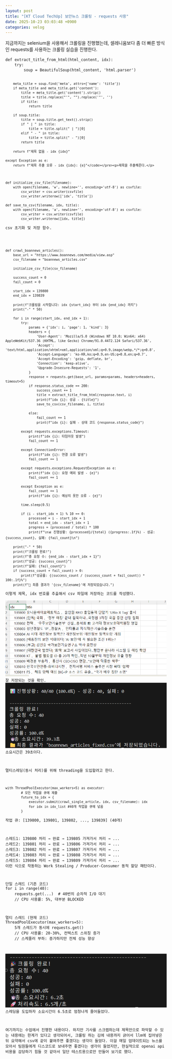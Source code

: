 ```yaml
---
layout: post
title: "[KT Cloud TechUp] 보안뉴스 크롤링 - requests 사용"
date: 2025-10-23 03:03:48 +0900
categories: velog
---
```


<p>지금까지는 selenium을 사용해서 크롤링을 진행했는데, 셀레니움보다 좀 더 빠른 방식인 requests를 사용하는 크롤링 실습을 진행한다.</p>
<pre><code>def extract_title_from_html(html_content, idx):
    try:
        soup = BeautifulSoup(html_content, 'html.parser')

        meta_title = soup.find('meta', attrs={'name': 'title'})
        if meta_title and meta_title.get('content'):
            title = meta_title.get('content').strip()
            title = title.replace("'", "").replace('"', '')
            if title: 
                return title

        if soup.title:
            title = soup.title.get_text().strip()
            if " | " in title:
                title = title.split(" | ")[0]
            elif " - " in title:
                title = title.split(" - ")[0]
            return title

        return f"제목 없음 - idx {idx}"

    except Exception as e:
        return f"제목 추출 오류 - idx {idx}: {e}"</code></pre><p>제목을 추출해준다.</p>
<pre><code>def initialize_csv_file(filename):
    with open(filename, 'w', newline='', encoding='utf-8') as csvfile:
        csv_writer = csv.writer(csvfile)
        csv_writer.writerow(['idx', 'title'])

def save_to_csv(filename, idx, title):
    with open(filename, 'a', newline='', encoding='utf-8') as csvfile:
        csv_writer = csv.writer(csvfile)
        csv_writer.writerow([idx, title])</code></pre><p>csv 초기화 및 저장 함수.</p>
<pre><code>def crawl_boannews_articles():
    base_url = "https://www.boannews.com/media/view.asp"
    csv_filename = "boannews_articles.csv"

    initialize_csv_file(csv_filename)

    success_count = 0
    fail_count = 0

    start_idx = 139800
    end_idx = 139839

    print(f"크롤링을 시작합니다: idx {start_idx} 부터 idx {end_idx} 까지")
    print("-" * 50)

    for i in range(start_idx, end_idx + 1):
        try:
            params = {'idx': i, 'page': 1, 'kind': 3}
            headers = {
                'User-Agent': 'Mozilla/5.0 (Windows NT 10.0; Win64; x64) AppleWebKit/537.36 (KHTML, like Gecko) Chrome/91.0.4472.124 Safari/537.36',
                'Accept': 'text/html,application/xhtml+xml,application/xml;q=0.9,image/webp,*/*;q=0.8',
                'Accept-Language': 'ko-KR,ko;q=0.9,en-US;q=0.8,en;q=0.7',
                'Accept-Encoding': 'gzip, deflate, br',
                'Connection': 'keep-alive',
                'Upgrade-Insecure-Requests': '1',
            }
            response = requests.get(base_url, params=params, headers=headers, timeout=5)
            if response.status_code == 200:
                success_count += 1
                title = extract_title_from_html(response.text, i)
                print(f"idx {i}: 성공 - {title}")
                save_to_csv(csv_filename, i, title)

            else:
                fail_count += 1
                print(f"idx {i}: 실패 - 상태 코드 {response.status_code}")

        except requests.exceptions.Timeout:
            print(f"idx {i}: 타임아웃 발생")
            fail_count += 1

        except ConnectionError:
            print(f"idx {i}: 연결 오류 발생")
            fail_count += 1

        except requests.exceptions.RequestException as e:
            print(f"idx {i}: 요청 예외 발생 - {e}")
            fail_count += 1

        except Exception as e:
            fail_count += 1
            print(f"idx {i}: 예상치 못한 오류 - {e}")

        time.sleep(0.5)

        if (i - start_idx + 1) % 10 == 0:
            processed = i - start_idx + 1
            total = end_idx - start_idx + 1
            progress = (processed / total) * 100
            print(f"\n📊 진행상황: {processed}/{total} ({progress:.1f}%) - 성공: {success_count}, 실패: {fail_count}\n")

    print("-" * 50)
    print(f"크롤링 완료!")
    print(f"총 요청 수: {end_idx - start_idx + 1}")
    print(f"성공: {success_count}")
    print(f"실패: {fail_count}")
    if (success_count + fail_count) &gt; 0:
        print(f"성공률: {(success_count / (success_count + fail_count)) * 100:.1f}%")
    print(f"📁 최종 결과가 '{csv_filename}'에 저장되었습니다.")</code></pre><p>이렇게 제목, idx 번호를 추출해서 csv 파일에 저장하는 코드를 작성했다.
<img alt="" src="/assets/images/hosooinmymind/images/hosooinmymind/post/e6cef61c-d412-4773-ab4c-7e781b8620ca/image.png"/>
잘 저장되는 것을 확인.
<img alt="" src="/assets/images/hosooinmymind/images/hosooinmymind/post/7f540dce-996b-42a3-9947-52267c6e42cc/image.png"/>
소요시간은 39초이다.</p>
<p>멀티스레딩(동시 처리)를 위해 threading을 도입할려고 한다.</p>
<pre><code>with ThreadPoolExecutor(max_workers=5) as executor:
        # 모든 작업을 큐에 제출
        future_to_idx = {
            executor.submit(crawl_single_article, idx, csv_filename): idx 
            for idx in idx_list #40개 작업을 큐에 넣음
        }</code></pre><p>작업 큐: [139800, 139801, 139802, ..., 139839] (40개)</p>
<p>스레드1: 139800 처리 → 완료 → 139805 가져가서 처리 → ...
스레드2: 139801 처리 → 완료 → 139806 가져가서 처리 → ...<br/>스레드3: 139802 처리 → 완료 → 139807 가져가서 처리 → ...
스레드4: 139803 처리 → 완료 → 139808 가져가서 처리 → ...
스레드5: 139804 처리 → 완료 → 139809 가져가서 처리 → ...
이런 식으로 작동하는 Work Stealing / Producer-Consumer 동적 할당 패턴이다.</p>
<p>단일 스레드 (기존 코드)
for i in range(40):
    requests.get(...)  # 40번의 순차적 I/O 대기
    // CPU 사용률: 5%, 대부분 BLOCKED</p>
<p>멀티 스레드 (현재 코드)<br/>ThreadPoolExecutor(max_workers=5):
    5개 스레드가 동시에 requests.get()
    // CPU 사용률: 20-30%, 컨텍스트 스위칭 증가
    // 스케줄러 부하: 증가하지만 전체 성능 향상</p>
<p><img alt="" src="/assets/images/hosooinmymind/images/hosooinmymind/post/6c8f8f06-a1e0-47cf-8f54-8459f17ea4ec/image.png"/>
스레딩을 도입하자 소요시간이 6.5초로 엄청나게 줄어들었다.</p>
<p>여기까지는 수업에서 진행한 내용이다. 하지만 기사를 스크랩하는데 제목만으로 파악할 수 있는 내용에는 한계가 있다고 생각되어서, 크롤링 하는 김에 내용까지 긁어서 llm에 집어넣은 뒤 요약해서 csv에 같이 붙여주면 좋겠다는 생각이 들었다. 이걸 매일 업데이트되는 뉴스를 모아서 팀원들에게 디스코드로 보내주면 좋겠다는 생각이 들었지만, 현실적으로 openai api 비용을 감당하기 힘들 것 같아서 일단 테스트용으로만 만들어 보기로 했다.</p>
